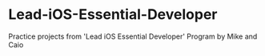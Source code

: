 # Lead-iOS-Essential-Developer
Practice projects from 'Lead iOS Essential Developer' Program by Mike and Caio
